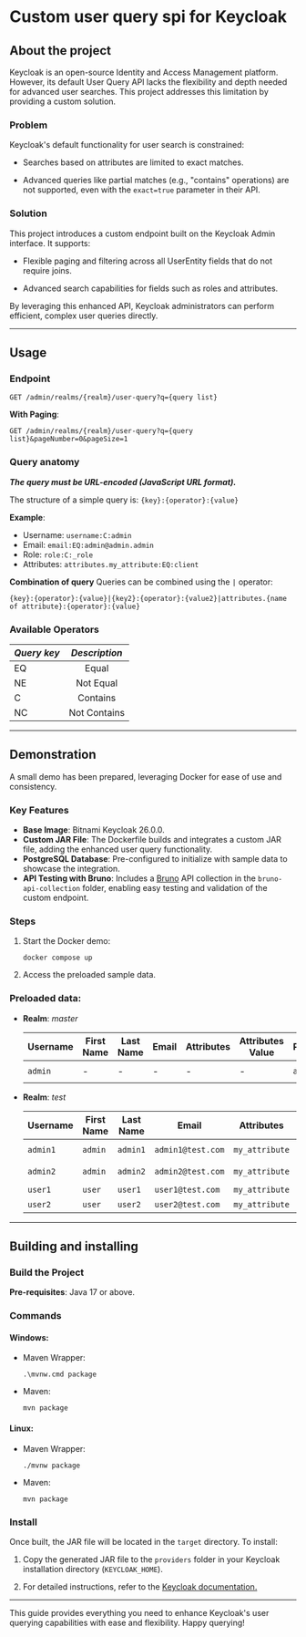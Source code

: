 # Custom user query spi for Keycloak

## About the project
Keycloak is an open-source Identity and Access Management platform. However, its default User Query API lacks the flexibility and depth needed for advanced user searches. This project addresses this limitation by providing a custom solution.

### Problem

Keycloak's default functionality for user search is constrained:

- Searches based on attributes are limited to exact matches.

- Advanced queries like partial matches (e.g., "contains" operations) are not supported, even with the `exact=true` parameter in their API.

### Solution

This project introduces a custom endpoint built on the Keycloak Admin interface. It supports:

- Flexible paging and filtering across all UserEntity fields that do not require joins.

- Advanced search capabilities for fields such as roles and attributes.

By leveraging this enhanced API, Keycloak administrators can perform efficient, complex user queries directly.

---

## Usage
### Endpoint

`GET /admin/realms/{realm}/user-query?q={query list}`

 **With Paging**:

`GET /admin/realms/{realm}/user-query?q={query list}&pageNumber=0&pageSize=1`

### Query anatomy
***The query must be URL-encoded (JavaScript URL format).***

The structure of a simple query is: `{key}:{operator}:{value}`

 **Example**:
* Username: `username:C:admin`
* Email: `email:EQ:admin@admin.admin`
* Role: `role:C:_role`
* Attributes: `attributes.my_attribute:EQ:client`

 **Combination of query**
Queries can be combined using the `|` operator:

`{key}:{operator}:{value}|{key2}:{operator}:{value2}|attributes.{name of attribute}:{operator}:{value}`

### Available Operators

| ***Query key*** | ***Description*** |
|:----------------|:-----------------:|
| EQ              |       Equal       |
| NE              |     Not Equal     |
| C               |     Contains      |
| NC              |   Not Contains    |

---

## Demonstration

A small demo has been prepared, leveraging Docker for ease of use and consistency.

### Key Features
- **Base Image**: Bitnami Keycloak 26.0.0.
- **Custom JAR File**: The Dockerfile builds and integrates a custom JAR file, adding the enhanced user query functionality.
- **PostgreSQL Database**: Pre-configured to initialize with sample data to showcase the integration.
- **API Testing with Bruno**: Includes a [Bruno](https://www.usebruno.com/) API collection in the `bruno-api-collection` folder, enabling easy testing and validation of the custom endpoint.

### Steps
1. Start the Docker demo:

    `docker compose up`
2. Access the preloaded sample data.

### Preloaded data:
- **Realm**: _master_

  | **Username** | **First Name** | **Last Name** | **Email** | **Attributes** | **Attributes Value** | **Password** | **Roles**  |
  |--------------|----------------|---------------|-----------|----------------|----------------------|--------------|------------|
  | `admin`      | -              | -             | -         | -              | -                    | `admin`      | `kc admin` |

- **Realm**: _test_

    | Username | **First Name** | **Last Name** | **Email**         | **Attributes** | **Attributes Value** | **Password** | **Roles**                 |
    |----------|----------------|---------------|-------------------|----------------|----------------------|--------------|---------------------------|
    | `admin1` | `admin`        | `admin1`      | `admin1@test.com` | `my_attribute` | `admin,client`       | -            | `[admin_role, user_role]` |
    | `admin2` | `admin`        | `admin2`      | `admin2@test.com` | `my_attribute` | `admin,client`       | -            | `[admin_role, user_role]` | 
    | `user1`  | `user`         | `user1`       | `user1@test.com`  | `my_attribute` | `client`             | -            | `[user_role]`             |
    | `user2`  | `user`         | `user2`       | `user2@test.com`  | `my_attribute` | `client`             | -            | `[user_role]`             |

---

## Building and installing

### Build the Project
**Pre-requisites**: Java 17 or above.

### Commands
#### Windows:
- Maven Wrapper:
  
    `.\mvnw.cmd package`

- Maven:

  `mvn package`
  
#### Linux:
- Maven Wrapper:

  `./mvnw package`
- Maven:

  `mvn package`
  
### Install
Once built, the JAR file will be located in the `target` directory. To install:

1. Copy the generated JAR file to the `providers` folder in your Keycloak installation directory (`KEYCLOAK_HOME`).

2. For detailed instructions, refer to the [Keycloak documentation.](https://www.keycloak.org/server/configuration-provider)

---

This guide provides everything you need to enhance Keycloak's user querying capabilities with ease and flexibility. Happy querying!
